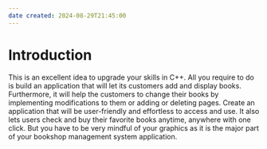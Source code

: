 ```yaml
---
date created: 2024-08-29T21:45:00
---
```

# Introduction
This is an excellent idea to upgrade your skills in C++. All you require to do is build an application that will let its customers add and display books. Furthermore, it will help the customers to change their books by implementing modifications to them or adding or deleting pages. Create an application that will be user-friendly and effortless to access and use. It also lets users check and buy their favorite books anytime, anywhere with one click. But you have to be very mindful of your graphics as it is the major part of your bookshop management system application.



